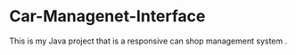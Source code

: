 # Car-Managenet-Interface
This is my Java project that is a responsive can shop management system .
